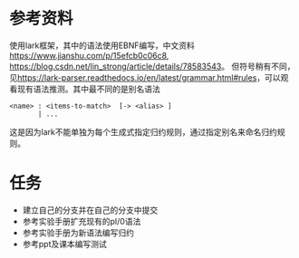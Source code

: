 # 参考资料
使用lark框架，其中的语法使用EBNF编写，中文资料<https://www.jianshu.com/p/15efcb0c06c8>, <https://blog.csdn.net/lin_strong/article/details/78583543>。
但符号稍有不同，见<https://lark-parser.readthedocs.io/en/latest/grammar.html#rules>，可以观看现有语法推测。其中最不同的是别名语法
```
<name> : <items-to-match>  [-> <alias> ]
       | ...
```
这是因为lark不能单独为每个生成式指定归约规则，通过指定别名来命名归约规则。

# 任务
- 建立自己的分支并在自己的分支中提交
- 参考实验手册扩充现有的pl/0语法
- 参考实验手册为新语法编写归约
- 参考ppt及课本编写测试
